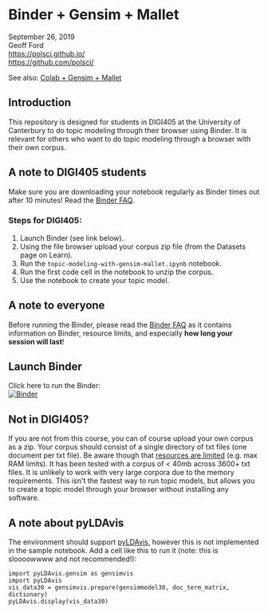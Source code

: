 # Binder + Gensim + Mallet

September 26, 2019  
Geoff Ford  
https://polsci.github.io/  
https://github.com/polsci/  

See also: [Colab + Gensim + Mallet](https://github.com/polsci/colab-gensim-mallet)

## Introduction

This repository is designed for students in DIGI405 at the University of Canterbury to do topic modeling through their browser using Binder. It is relevant for others who want to do topic modeling through a browser with their own corpus.

## A note to DIGI405 students

Make sure you are downloading your notebook regularly as Binder times out after 10 minutes! Read the [Binder FAQ](https://mybinder.readthedocs.io/en/latest/faq.html).

### Steps for DIGI405:

1. Launch Binder (see link below).  
2. Using the file browser upload your corpus zip file (from the Datasets page on Learn).   
3. Run the `topic-modeling-with-gensim-mallet.ipynb` notebook.
4. Run the first code cell in the notebook to unzip the corpus.  
5. Use the notebook to create your topic model.  

## A note to everyone

Before running the Binder, please read the [Binder FAQ](https://mybinder.readthedocs.io/en/latest/faq.html) as it contains information on Binder, resource limits, and especially **how long your session will last**!

## Launch Binder

Click here to run the Binder:  
[![Binder](https://mybinder.org/badge.svg)](https://mybinder.org/v2/gh/polsci/binder-gensim-mallet/master)

## Not in DIGI405?

If you are not from this course, you can of course upload your own corpus as a zip. Your corpus should consist of a single directory of txt files (one document per txt file). Be aware though that [resources are limited](https://mybinder.readthedocs.io/en/latest/faq.html) (e.g. max RAM limits). It has been tested with a corpus of < 40mb across 3600+ txt files. It is unlikely to work with very large corpora due to the memory requirements. This isn't the fastest way to run topic models, but allows you to create a topic model through your browser without installing any software.

## A note about pyLDAvis

The environment should support [pyLDAvis](https://github.com/bmabey/pyLDAvis), however this is not implemented in the sample notebook. Add a cell like this to run it (note: this is sloooowwww and not recommended!):

```
import pyLDAvis.gensim as gensimvis
import pyLDAvis
vis_data30 = gensimvis.prepare(gensimmodel30, doc_term_matrix, dictionary)
pyLDAvis.display(vis_data30)
```
